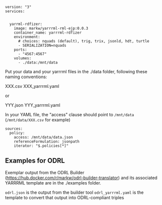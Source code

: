
```
version: "3"
services:


  yarrml-rdfizer: 
    image: markw/yarrrml-rml-ejp:0.0.3
    container_name: yarrrml-rdfizer
    environment:
      # choices: nquads (default), trig, trix, jsonld, hdt, turtle
      - SERIALIZATION=nquads
    ports:
      - "4567:4567"
    volumes:
      - ./data:/mnt/data
```

Put your data and your yarrrml files in the ./data folder, following these naming conventions:

XXX.csv
XXX_yarrrml.yaml

or 

YYY.json
YYY_yarrrml.yaml

In your YAML file, the "access" clause should point to `/mnt/data`  (`/mnt/data/XXX.csv` for example)

```
sources:
  policy:
    access: /mnt/data/data.json
    referenceFormulation: jsonpath
    iterator: "$.policies[*]"
```

## Examples for ODRL

Exemplar output from the ODRL Builder (https://hub.docker.com/r/markw/odrl-builder-translator) and its 
associated YARRRML template are in the ./examples folder.

`odrl.json`  is the output from the builder tool
`odrl_yarrrml.yaml` is the template to convert that output into ODRL-compliant triples
